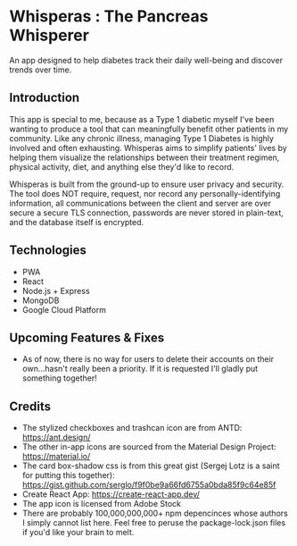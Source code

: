 # Whisperas : The Pancreas Whisperer
An app designed to help diabetes track their daily well-being and discover trends over time.

## Introduction
This app is special to me, because as a Type 1 diabetic myself I've been wanting to produce a tool that can meaningfully benefit other patients in my community. 
Like any chronic illness, managing Type 1 Diabetes is highly involved and often exhausting. Whisperas aims to simplify patients' lives by helping them visualize the relationships between their treatment regimen, physical activity, diet, and anything else they'd like to record.

Whisperas is built from the ground-up to ensure user privacy and security. The tool does NOT require, request, nor record any personally-identifying information, all communications between the client and server are over secure a secure TLS connection, passwords are never stored in plain-text, and the database itself is encrypted.

## Technologies
- PWA
- React
- Node.js + Express
- MongoDB
- Google Cloud Platform

## Upcoming Features & Fixes
- As of now, there is no way for users to delete their accounts on their own...hasn't really been a priority. If it is requested I'll gladly put something together!

## Credits
- The stylized checkboxes and trashcan icon are from ANTD:  https://ant.design/
- The other in-app icons are sourced from the Material Design Project:  https://material.io/
- The card box-shadow css is from this great gist (Sergej Lotz is a saint for putting this together):  https://gist.github.com/serglo/f9f0be9a66fd6755a0bda85f9c64e85f
- Create React App:  https://create-react-app.dev/
- The app icon is licensed from Adobe Stock
- There are probably 100,000,000,000+ npm depencinces whose authors I simply cannot list here. Feel free to peruse the package-lock.json files if you'd like your brain to melt.
